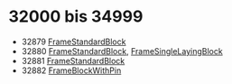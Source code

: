 # 32000 bis 34999
- 32879 [FrameStandardBlock](Elements/FrameStandardBlock.md)
- 32880 [FrameStandardBlock](Elements/FrameStandardBlock.md), [FrameSingleLayingBlock](Elements/FrameSingleLayingBlock.md)
- 32881 [FrameStandardBlock](Elements/FrameStandardBlock.md)
- 32882 [FrameBlockWithPin](Elements/FrameBlockWithPin.md)
